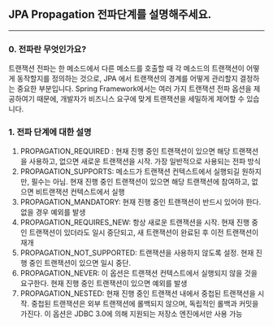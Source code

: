 ## JPA Propagation 전파단계를 설명해주세요.

---

### 0. 전파란 무엇인가요?
트랜잭션 전파는 한 메소드에서 다른 메소드를 호출할 때 각 메소드의 트랜잭션이 어떻게 동작할지를 정의하는 것으로,
JPA 에서 트랜잭션의 경계를 어떻게 관리할지 결정하는 중요한 부분입니다.
Spring Framework에서는 여러 가지 트랜잭션 전파 옵션을 제공하여기 때문에, 개발자가 비즈니스 요구에 맞게 트랜잭션을 세밀하게 제어할 수 있습니다.


### 1. 전파 단계에 대한 설명
1. PROPAGATION_REQUIRED : 현재 진행 중인 트랜잭션이 있으면 해당 트랜잭션을 사용하고, 없으면 새로운 트랜잭션을 시작. 가장 일반적으로 사용되는 전파 방식
2. PROPAGATION_SUPPORTS: 메소드가 트랜잭션 컨텍스트에서 실행되길 원하지만, 필수는 아님. 현재 진행 중인 트랜잭션이 있으면 해당 트랜잭션에 참여하고, 없으면 비트랜잭션 컨텍스트에서 실행
3. PROPAGATION_MANDATORY: 현재 진행 중인 트랜잭션이 반드시 있어야 한다. 없을 경우 예외를 발생
4. PROPAGATION_REQUIRES_NEW: 항상 새로운 트랜잭션을 시작. 현재 진행 중인 트랜잭션이 있더라도 일시 중단되고, 새 트랜잭션이 완료된 후 이전 트랜잭션이 재개
5. PROPAGATION_NOT_SUPPORTED: 트랜잭션을 사용하지 않도록 설정. 현재 진행 중인 트랜잭션이 있으면 일시 중단.
6. PROPAGATION_NEVER: 이 옵션은 트랜잭션 컨텍스트에서 실행되지 않을 것을 요구한다. 현재 진행 중인 트랜잭션이 있으면 예외를 발생
7. PROPAGATION_NESTED: 현재 진행 중인 트랜잭션 내에서 중첩된 트랜잭션을 시작. 중첩된 트랜잭션은 외부 트랜잭션에 롤백되지 않으며, 독립적인 롤백과 커밋을 가진다. 
                      이 옵션은 JDBC 3.0에 의해 지원되는 저장소 엔진에서만 사용 가능